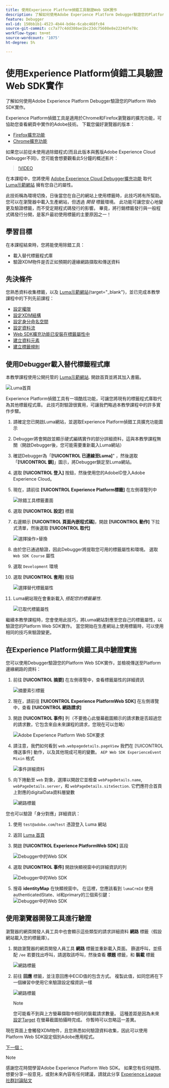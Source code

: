 ```yaml
---
title: 使用Experience Platform偵錯工具驗證Web SDK實作
description: 了解如何使用Adobe Experience Platform Debugger驗證您的Platform Web SDK實作。 本課程屬於「使用Web SDK實作Adobe Experience Cloud」教學課程的一部分。
feature: Debugger
exl-id: 150bb1b1-4523-4b44-bd4e-6cabc468fc04
source-git-commit: cc7a77c4dd380ae1bc23dc75608e8e2224dfe78c
workflow-type: tm+mt
source-wordcount: '1075'
ht-degree: 5%

---
```


# 使用Experience Platform偵錯工具驗證Web SDK實作

了解如何使用Adobe Experience Platform Debugger驗證您的Platform Web SDK實作。

Experience Platform偵錯工具是適用於Chrome和Firefox瀏覽器的擴充功能，可協助您查看網頁中實作的Adobe技術。 下載您偏好瀏覽器的版本：

* [Firefox擴充功能](https://addons.mozilla.org/zh-TW/firefox/addon/adobe-experience-platform-dbg/)
* [Chrome擴充功能](https://chrome.google.com/webstore/detail/adobe-experience-platform/bfnnokhpnncpkdmbokanobigaccjkpob)

如果您以前從未使用過除錯程式(而且此版本與舊版Adobe Experience Cloud Debugger不同)，您可能會想要觀看此5分鐘的概述影片：

>[!VIDEO](https://video.tv.adobe.com/v/32156?quality=12&learn=on)

在本課程中，您將使用 [Adobe Experience Cloud Debugger擴充功能](https://chrome.google.com/webstore/detail/adobe-experience-cloud-de/ocdmogmohccmeicdhlhhgepeaijenapj) 取代 [Luma示範網站](https://luma.enablementadobe.com/content/luma/us/en.html) 擁有您自己的屬性。

此技術稱為環境切換，日後當您在自己的網站上使用標籤時，此技巧將有所幫助。 您可以在瀏覽器中載入生產網站，但透過 *開發* 標籤環境。 此功能可讓您安心地變更及驗證標籤，而不受定期程式碼發行的影響。 畢竟，將行銷標籤發行與一般程式碼發行分開，是客戶最初使用標籤的主要原因之一！

## 學習目標

在本課程結束時，您將能使用除錯工具：

* 載入替代標籤程式庫
* 驗證XDM物件是否正如預期的邊緣網路擷取和傳送資料

## 先決條件

您熟悉資料收集標籤，以及 [Luma示範網站](https://luma.enablementadobe.com/content/luma/us/en.html){target=&quot;_blank&quot;}，並已完成本教學課程中的下列先前課程：

* [設定權限](configure-permissions.md)
* [設定XDM結構](configure-schemas.md)
* [設定身分命名空間](configure-identities.md)
* [設定資料流](configure-datastream.md)
* [Web SDK擴充功能已安裝在標籤屬性中](install-web-sdk.md)
* [建立資料元素](create-data-elements.md)
* [建立標籤規則](create-tag-rule.md)


## 使用Debugger載入替代標籤程式庫

本教學課程使用公開托管的 [Luma示範網站](https://luma.enablementadobe.com/content/luma/us/en.html). 開啟首頁並將其加入書籤。

![Luma首頁](assets/validate-luma-site.png)

Experience Platform偵錯工具有一項酷炫功能，可讓您將現有的標籤程式庫取代為其他標籤程式庫。 此技巧對驗證很實用，可讓我們略過本教學課程中的許多實作步驟。

1. 請確定您已開啟Luma網站，並選取Experience Platform偵錯工具擴充功能圖示
1. Debugger將會開啟並顯示硬式編碼實作的部分詳細資料，這與本教學課程無關（開啟Debugger後，您可能需要重新載入Luma網站）
1. 確認Debugger為「**[!UICONTROL 已連線至Luma]**&quot; ，然後選取「**[!UICONTROL 鎖]**」圖示，將Debugger鎖定至Luma網站。
1. 選取 **[!UICONTROL 登入]** 按鈕，然後使用您的AdobeID登入Adobe Experience Cloud。
1. 現在，請前往 **[!UICONTROL Experience Platform標籤]** 在左側導覽列中

   ![除錯工具標籤畫面](assets/validate-launch-screen.png)

1. 選取 **[!UICONTROL 設定]** 標籤
1. 右邊顯示 **[!UICONTROL 頁面內嵌程式碼]**，開啟 **[!UICONTROL 動作]** 下拉式清單，然後選取 **[!UICONTROL 取代]**

   ![選擇操作>替換](assets/validate-switch-environment.png)

1. 由於您已通過驗證，因此Debugger將提取您可用的標籤屬性和環境。 選取 `Web SDK Course` 屬性
1. 選取 `Development` 環境
1. 選取 **[!UICONTROL 套用]** 按鈕

   ![選擇替代標籤屬性](assets/validate-switch-selection.png)

1. Luma網站現在會重新載入 _搭配您的標籤屬性_.

   ![已取代標籤屬性](assets/validate-switch-success.png)

繼續本教學課程時，您會使用此技巧，將Luma網站對應至您自己的標籤屬性，以驗證您的Platform Web SDK實作。 當您開始在生產網站上使用標籤時，可以使用相同的技巧來驗證變更。

## 在Experience Platform偵錯工具中驗證實施

您可以使用Debugger驗證您的Platform Web SDK實作，並檢視傳送至Platform邊緣網路的資料：

1. 前往 **[!UICONTROL 摘要]** 在左側導覽中，查看標籤屬性的詳細資訊

   ![摘要索引標籤](assets/validate-summary.png)

1. 現在，請前往 **[!UICONTROL Experience PlatformWeb SDK]** 在左側導覽中，查看 **[!UICONTROL 網路請求]**
1. 開啟 **[!UICONTROL 事件]** 列（不要擔心此螢幕截圖顯示的請求數是否超過您的請求數，它包含來自未來課程的請求，您現在可以忽略）

   ![Adobe Experience Platform Web SDK要求](assets/validate-aep-screen.png)

1. 請注意，我們如何看到 `web.webpagedetails.pageView` 我們在 [!UICONTROL 傳送事件] 動作，以及其他現成可用的變數。 `AEP Web SDK ExperienceEvent Mixin` 格式

   ![事件詳細資料](assets/validate-event-pageViews.png)

1. 向下捲動至 `web` 對象，選擇以開啟它並檢查 `webPageDetails.name`, `webPageDetails.server`，和 `webPageDetails.siteSection`. 它們應符合首頁上對應的digitalData資料層變數

   ![網路標籤](assets/validate-xdm-content.png)

您也可以驗證「身分對應」詳細資訊：

1. 使用 `test@adobe.com`/`test` 憑證登入 Luma 網站

1. 返回 [Luma 首頁](https://luma.enablementadobe.com/content/luma/us/en.html)

1. 開啟 **[!UICONTROL Experience PlatformWeb SDK]** 區段

   ![Debugger中的Web SDK](assets/identity-debugger-websdk-dark.png)

1. 選取 **[!UICONTROL 事件]** 開啟快顯視窗中的詳細資訊的列

   ![Debugger中的Web SDK](assets/identity-deugger-websdk-event-dark.png)

1. 搜尋 **identityMap** 在快顯視窗中。 在這裡，您應該看到 `lumaCrmId` 使用authenticatedState、id和primary的三個索引鍵：
   ![Debugger中的Web SDK](assets/identity-deugger-websdk-event-lumaCrmId-dark.png)


## 使用瀏覽器開發工具進行驗證

瀏覽器的網頁開發人員工具中也會顯示這些類型的請求詳細資料 **網路** 標籤（假設網站載入您的標籤庫）。

1. 開啟瀏覽器的網頁開發人員工具 **網路** 標籤並重新載入頁面。 篩選呼叫，並搭配 `/ee` 若要找出呼叫，請選取該呼叫，然後查看 **標題** 標籤，和 **裝載** 標籤

   ![網路標籤](assets/validate-dev-console.png)

1. 前往 **回應** 標籤，並注意回應中ECID值的包含方式。 複製此值，如同您將在下一個練習中使用它來驗證設定檔資訊一樣

   ![網路標籤](assets/validate-dev-console-ecid.png)

   >[!NOTE]
   >
   >    您可能看不到與上方螢幕擷取中相同的裝載請求數量。 這種差距是因為未來 [設定Target](setup-target.md) 在螢幕截圖拍攝時完成。 你暫時可以忽略這一差異。

現在頁面上會觸發XDM物件，且您熟悉如何驗證資料收集，因此可以使用Platform Web SDK設定個別Adobe應用程式。

[下一個： ](setup-experience-platform.md)

>[!NOTE]
>
>感謝您花時間學習Adobe Experience Platform Web SDK。 如果您有任何疑問、想要分享一般意見，或對未來內容有任何建議，請就此分享 [Experience League社群討論貼文](https://experienceleaguecommunities.adobe.com/t5/adobe-experience-platform-launch/tutorial-discussion-implement-adobe-experience-cloud-with-web/td-p/444996)
